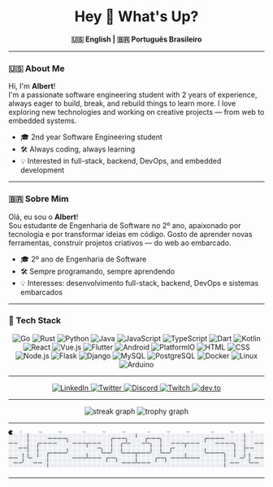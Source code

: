 <h1 align="center">Hey 👋 What's Up?</h1>

<p align="center">
  <b>🇺🇸 English | 🇧🇷 Português Brasileiro</b>
</p>

---

### 🇺🇸 About Me

Hi, I'm **Albert**!  
I'm a passionate software engineering student with 2 years of experience, always eager to build, break, and rebuild things to learn more. I love exploring new technologies and working on creative projects — from web to embedded systems.

- 🎓 2nd year Software Engineering student
- 🛠️ Always coding, always learning
- 💡 Interested in full-stack, backend, DevOps, and embedded development

---

### 🇧🇷 Sobre Mim

Olá, eu sou o **Albert**!  
Sou estudante de Engenharia de Software no 2º ano, apaixonado por tecnologia e por transformar ideias em código. Gosto de aprender novas ferramentas, construir projetos criativos — do web ao embarcado.

- 🎓 2º ano de Engenharia de Software
- 🛠️ Sempre programando, sempre aprendendo
- 💡 Interesses: desenvolvimento full-stack, backend, DevOps e sistemas embarcados

---

### 🚀 Tech Stack

<div align="center">

  <!-- Programming Languages -->
  <img src="https://skillicons.dev/icons?i=go" height="48" alt="Go" />
  <img src="https://skillicons.dev/icons?i=rust" height="48" alt="Rust" />
  <img src="https://skillicons.dev/icons?i=py" height="48" alt="Python" />
  <img src="https://skillicons.dev/icons?i=java" height="48" alt="Java" />
  <img src="https://skillicons.dev/icons?i=js" height="48" alt="JavaScript" />
  <img src="https://skillicons.dev/icons?i=ts" height="48" alt="TypeScript" />
  <img src="https://skillicons.dev/icons?i=dart" height="48" alt="Dart" />
  <img src="https://skillicons.dev/icons?i=kotlin" height="48" alt="Kotlin" />

  <!-- Web & Mobile Frameworks -->
  <img src="https://skillicons.dev/icons?i=react" height="48" alt="React" />
  <img src="https://skillicons.dev/icons?i=vue" height="48" alt="Vue.js" />
  <img src="https://skillicons.dev/icons?i=flutter" height="48" alt="Flutter" />
  <!-- Android and PlatformIO use manual icons due to skillicons blank output -->
  <img src="https://cdn.jsdelivr.net/gh/devicons/devicon/icons/android/android-original.svg" height="48" alt="Android" />
  <img src="https://cdn.jsdelivr.net/gh/platformio/platformio-core@develop/docs/_static/platformio-logo.svg" height="48" alt="PlatformIO" />

  <!-- Web: Markup & Style -->
  <img src="https://skillicons.dev/icons?i=html" height="48" alt="HTML" />
  <img src="https://skillicons.dev/icons?i=css" height="48" alt="CSS" />

  <!-- Backend & API -->
  <img src="https://skillicons.dev/icons?i=nodejs" height="48" alt="Node.js" />
  <img src="https://skillicons.dev/icons?i=flask" height="48" alt="Flask" />
  <img src="https://skillicons.dev/icons?i=django" height="48" alt="Django" />

  <!-- Database -->
  <img src="https://skillicons.dev/icons?i=mysql" height="48" alt="MySQL" />
  <img src="https://skillicons.dev/icons?i=postgres" height="48" alt="PostgreSQL" />

  <!-- DevOps & Tools -->
  <img src="https://skillicons.dev/icons?i=docker" height="48" alt="Docker" />
  <img src="https://skillicons.dev/icons?i=linux" height="48" alt="Linux" />
  <img src="https://cdn.jsdelivr.net/gh/devicons/devicon/icons/arduino/arduino-original.svg" height="48" alt="Arduino" />

</div>

---

<div align="center">
  <a href="https://www.linkedin.com/in/0ldev/" target="_blank">
    <img src="https://img.shields.io/static/v1?message=LinkedIn&logo=linkedin&label=&color=0077B5&logoColor=white&labelColor=&style=for-the-badge" height="25" alt="LinkedIn"/>
  </a>
  <a href="https://twitter.com/0ldev" target="_blank">
    <img src="https://img.shields.io/static/v1?message=Twitter&logo=twitter&label=&color=1DA1F2&logoColor=white&labelColor=&style=for-the-badge" height="25" alt="Twitter"/>
  </a>
  <a href="https://discord.gg/your-discord" target="_blank">
    <img src="https://img.shields.io/static/v1?message=Discord&logo=discord&label=&color=7289DA&logoColor=white&labelColor=&style=for-the-badge" height="25" alt="Discord"/>
  </a>
  <a href="https://twitch.tv/your-twitch" target="_blank">
    <img src="https://img.shields.io/static/v1?message=Twitch&logo=twitch&label=&color=9146FF&logoColor=white&labelColor=&style=for-the-badge" height="25" alt="Twitch"/>
  </a>
  <a href="https://dev.to/0ldev" target="_blank">
    <img src="https://img.shields.io/static/v1?message=dev.to&logo=dev.to&label=&color=0A0A0A&logoColor=white&labelColor=&style=for-the-badge" height="25" alt="dev.to"/>
  </a>
</div>

---

<div align="center">
  <img src="https://streak-stats.demolab.com?user=0ldev&locale=en&mode=daily&theme=dracula&hide_border=false&border_radius=5&order=3" height="150" alt="streak graph" />
  <img src="https://github-profile-trophy.vercel.app?username=0ldev&theme=dracula&column=-1&row=1&margin-w=8&margin-h=8&no-bg=false&no-frame=false&order=4" height="150" alt="trophy graph" />
</div>

---

<picture>
  <source media="(prefers-color-scheme: dark)" srcset="https://raw.githubusercontent.com/0ldev/0ldev/output/pacman-contribution-graph-dark.svg">
  <source media="(prefers-color-scheme: light)" srcset="https://raw.githubusercontent.com/0ldev/0ldev/output/pacman-contribution-graph.svg">
  <img alt="pacman contribution graph" src="https://raw.githubusercontent.com/0ldev/0ldev/output/pacman-contribution-graph.svg">
</picture>

---
